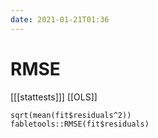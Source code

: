 ```yaml
---
date: 2021-01-21T01:36
---
```


# RMSE

[[[stattests]]]
[[OLS]]

	sqrt(mean(fit$residuals^2))
	fabletools::RMSE(fit$residuals)


